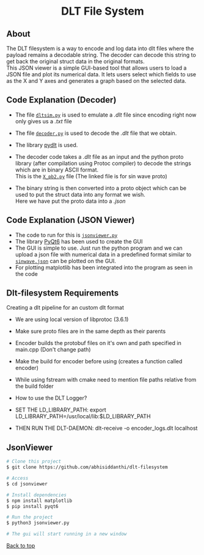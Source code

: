 <h1 align="center">DLT File System</h1>

## About ##

The DLT filesystem is a way to encode and log data into dlt files where the payload remains a decodable string. The decoder can decode this string to get back the original struct data in the original formats.\
This JSON viewer is a simple GUI-based tool that allows users to load a JSON file and plot its numerical data. It lets users select which fields to use as the X and Y axes and generates a graph based on the selected data.

## Code Explanation (Decoder) ##

- The file <a href="./Decoder/dltsim.py">```dltsim.py```</a> is used to emulate a *.dlt* file since encoding right now only gives us a *.txt* file

- The file <a href="./Decoder/decoder.py">```decoder.py```</a> is used to decode the *.dlt* file that we obtain. 
- The library <a href="https://pypi.org/project/pydlt/">pydlt</a> is used. 
- The decoder code takes a *.dlt* file as an input and the python proto library (after compilation using Protoc compiler) to decode the strings which are in binary ASCII format.<br>
This is the <a href="./Decoder/sine_wave_pb2.py">```X_pb2.py```</a> file (The linked file is for sin wave proto)
- The binary string is then converted into a proto object which can be used to put the struct data into any format we wish.\
Here we have put the proto data into a *.json* 

## Code Explanation (JSON Viewer) ##
- The code to run for this is <a href="./jsonViewer/jsonviewer.py">```jsonviewer.py```</a>
- The library <a href="https://pypi.org/project/PyQt6/">PyQt6</a> has been used to create the GUI
- The GUI is simple to use. Just run the python program and we can upload a json file with numerical data in a predefined format similar to <a href="./Decoder/sinewave.json">```sinwave.json```</a> can be plotted on the GUI.
- For plotting matplotlib has been integrated into the program as seen in the code

## Dlt-filesystem Requirements  ##
Creating a dlt pipeline for an custom dlt format

- We are using local version of libprotoc (3.6.1) 
- Make sure proto files are in the same depth as their parents
- Encoder builds the protobuf files on it's own and path specified in main.cpp (Don't change path)
- Make the build for encoder before using (creates a function called encoder)
- While using fstream with cmake need to mention file paths relative from the build folder

- How to use the DLT Logger?
- SET THE LD_LIBRARY_PATH: export LD_LIBRARY_PATH=/usr/local/lib:$LD_LIBRARY_PATH
- THEN RUN THE DLT-DAEMON: dlt-receive -o encoder_logs.dlt localhost

## JsonViewer ##

```bash
# Clone this project
$ git clone https://github.com/abhisiddanthi/dlt-filesystem

# Access
$ cd jsonviewer

# Install dependencies
$ npm install matplotlib
$ pip install pyqt6

# Run the project
$ python3 jsonviewer.py

# The gui will start running in a new window
```


<a href="#top">Back to top</a>

